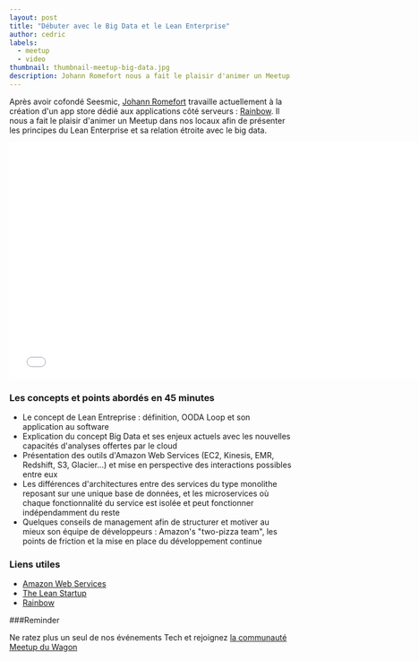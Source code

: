 ```yaml
---
layout: post
title: "Débuter avec le Big Data et le Lean Enterprise"
author: cedric
labels:
  - meetup
  - video
thumbnail: thumbnail-meetup-big-data.jpg
description: Johann Romefort nous a fait le plaisir d'animer un Meetup dans nos locaux afin de présenter les principes du Lean Enterprise et sa relation étroite avec le big data.
---
```


Après avoir cofondé Seesmic, [Johann Romefort](https://twitter.com/romefort) travaille actuellement à la création d'un app store dédié aux applications côté serveurs : [Rainbow](http://getrainbow.com/). Il nous a fait le plaisir d'animer un Meetup dans nos locaux afin de présenter les principes du Lean Enterprise et sa relation étroite avec le big data.

<div class="video-wrapper"><iframe width="750" height="422" src="//www.youtube.com/embed/OEFOwU0v-P4?showinfo=0" frameborder="0" allowfullscreen></iframe></div>


### Les concepts et points abordés en 45 minutes

- Le concept de Lean Entreprise : définition, OODA Loop et son application au software
- Explication du concept Big Data et ses enjeux actuels avec les nouvelles capacités d'analyses offertes par le cloud
- Présentation des outils d'Amazon Web Services (EC2, Kinesis, EMR, Redshift, S3, Glacier...) et mise en perspective des interactions possibles entre eux
- Les différences d'architectures entre des services du type monolithe reposant sur une unique base de données, et les microservices où chaque fonctionnalité du service est isolée et peut fonctionner indépendamment du reste
- Quelques conseils de management afin de structurer et motiver au mieux son équipe de développeurs : Amazon's "two-pizza team", les points de friction et la mise en place du développement continue

### Liens utiles

- [Amazon Web Services](http://aws.amazon.com/)
- [The Lean Startup](http://theleanstartup.com/)
- [Rainbow](http://getrainbow.com/)

###Reminder

Ne ratez plus un seul de nos événements Tech et rejoignez [la communauté Meetup du Wagon](http://www.meetup.com/Le-Wagon-Paris-Coding-Station/)